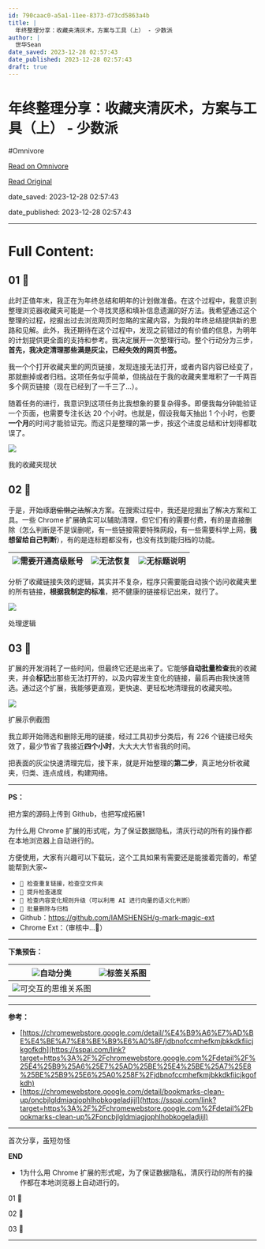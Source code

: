 ```yaml
---
id: 790caac0-a5a1-11ee-8373-d73cd5863a4b
title: |
  年终整理分享：收藏夹清灰术，方案与工具（上） - 少数派
author: |
  世华Sean
date_saved: 2023-12-28 02:57:43
date_published: 2023-12-28 02:57:43
draft: true
---
```


# 年终整理分享：收藏夹清灰术，方案与工具（上） - 少数派
#Omnivore

[Read on Omnivore](https://omnivore.app/me/-18cb1576292)

[Read Original](https://sspai.com/post/85375)

date_saved: 2023-12-28 02:57:43

date_published: 2023-12-28 02:57:43

--- 

# Full Content: 

## 01 🍚

此时正值年末，我正在为年终总结和明年的计划做准备。在这个过程中，我意识到整理浏览器收藏夹可能是一个寻找灵感和填补信息遗漏的好方法。我希望通过这个整理的过程，挖掘出过去浏览网页时忽略的宝藏内容，为我的年终总结提供新的思路和见解。此外，我还期待在这个过程中，发现之前错过的有价值的信息，为明年的计划提供更全面的支持和参考。我决定展开一次整理行动。整个行动分为三步，**首先，我决定清理那些满是灰尘，已经失效的网页书签。**

我一个个打开收藏夹里的网页链接，发现连接无法打开，或者内容内容已经变了，那就删掉或者归档。这项任务似乎简单，但挑战在于我的收藏夹里堆积了一千两百多个网页链接（现在已经到了一千三了…）。

随着任务的进行，我意识到这项任务比我想象的要复杂得多。即便我每分钟能验证一个页面，也需要专注长达 20 个小时。也就是，假设我每天抽出 1 个小时，也要**一个月**的时间才能验证完。而这只是整理的第一步，按这个进度总结和计划得都耽误了。

![](https://proxy-prod.omnivore-image-cache.app/0x0,sKpl6RLsGg02YaM3ioRez4VX97WuuWR4Xz9vBoQG8fZ8/https://cdn.sspai.com/2023/12/26/899c366950cd68968c32000dc8120398.gif)

我的收藏夹现状

## 02 🥘

于是，开始琢磨~~偷懒之法~~解决方案。在搜索过程中，我还是挖掘出了解决方案和工具。一些 Chrome 扩展确实可以辅助清理，但它们有的需要付费，有的是直接删除（怎么判断是不是误删呢，有一些链接需要特殊网段，有一些需要科学上网，**我想留给自己判断**），有的是连标题都没有，也没有找到能归档的功能。

| ![](https://proxy-prod.omnivore-image-cache.app/0x0,sZYwmSoBPWlr0FmPWM0PFEfPYVCjCybQTfoTbkpNOHMo/https://cdn.sspai.com/2023/12/26/e0abb3e9af1c51eccc30bd89397041cb.png)需要开通高级账号 | ![](https://proxy-prod.omnivore-image-cache.app/0x0,sahL3piqcE9MbaVQxfatx8yVlj7IqtSLug4apeV4Jo4k/https://cdn.sspai.com/2023/12/26/ca996ffcdf6e8f3dfd4951a3ae12761c.png)无法恢复 | ![](https://proxy-prod.omnivore-image-cache.app/0x0,sFKskDVpPZP9kDi0JFMRcYOU6__hZRdWP9SG3a694EOU/https://cdn.sspai.com/2023/12/26/8f16e42e2091c6ae270642a357dc9c55.png)无标题说明 |
| ------------------------------------------------------------------------------------------------------------------------------------------------------------------------------- | --------------------------------------------------------------------------------------------------------------------------------------------------------------------------- | ---------------------------------------------------------------------------------------------------------------------------------------------------------------------------- |

分析了收藏链接失效的逻辑，其实并不复杂，程序只需要能自动挨个访问收藏夹里的所有链接，**根据我制定的标准**，把不健康的链接标记出来，就行了。

![](https://proxy-prod.omnivore-image-cache.app/0x0,s2f4pnYP2gNd00HbK3fsNZILgq3mceUUG71F41Nbi9HE/https://cdn.sspai.com/2023/12/26/d8cc997a41e66bdd502bcc781ffd86bc.png)

处理逻辑

## 03 🍻

扩展的开发消耗了一些时间，但最终它还是出来了。它能够**自动批量检查**我的收藏夹，并会**标记**出那些无法打开的，以及内容发生变化的链接，最后再由我快速筛选。通过这个扩展，我能够更直观，更快速、更轻松地清理我的收藏夹啦。

![](https://proxy-prod.omnivore-image-cache.app/0x0,sxwwTmfuq-JMKNejvKn2HmFPVQce9uur3RlkTMc6PtJE/https://cdn.sspai.com/2023/12/26/6a0a31cd939914455491defc294892e4.png)

扩展示例截图

我立即开始筛选和删除无用的链接，经过工具初步分类后，有 226 个链接已经失效了，最少节省了我接近**四个小时**，大大大大节省我的时间。

把表面的灰尘快速清理完后，接下来，就是开始整理的**第二步**，真正地分析收藏夹，归类、连点成线，构建网络。

---

**PS：**

把方案的源码上传到 Github，也把写成拓展1

为什么用 Chrome 扩展的形式呢，为了保证数据隐私，清灰行动的所有的操作都在本地浏览器上自动进行的。

方便使用，大家有兴趣可以下载玩，这个工具如果有需要还是能接着完善的，希望能帮到大家\~

* `🥢 检查重复链接，检查空文件夹`
* `🥢 提升检查速度`
* `🥢 检查内容变化规则升级（可以利用 AI 进行向量的语义化判断）`
* `🥢 批量删除与归档`
* Github：https://github.com/IAMSHENSH/g-mark-magic-ext
* Chrome Ext：（审核中…🛫）

---

**下集预告：**

| ![](https://proxy-prod.omnivore-image-cache.app/0x0,sPl_JAlKDpHO6mwgE4l9Y-tFBxLjOlqMTOZora9d7AZ4/https://cdn.sspai.com/2023/12/26/31b0856f96338cab609b6d6c1ae0041f.png?imageView2/2/w/1120/q/40/interlace/1/ignore-error/1)自动分类 | ![](https://proxy-prod.omnivore-image-cache.app/0x0,sw6aUDj8d3y8SADMk2yJUxD6BhNOANIGtsoRiFORhriU/https://cdn.sspai.com/2023/12/26/24b4d4702b3539a8286cdd629226026e.png?imageView2/2/w/1120/q/40/interlace/1/ignore-error/1)标签关系图 |
| ------------------------------------------------------------------------------------------------------------------------------------------------------------------------------------------------------------------------------- | -------------------------------------------------------------------------------------------------------------------------------------------------------------------------------------------------------------------------------- |
| ![](https://proxy-prod.omnivore-image-cache.app/0x0,sFUWay9tX4GJIPgBBCCkF03jlN1EEXkjidf154jDP7Xk/https://cdn.sspai.com/2023/12/26/1b319b337c84fdf0daf2f30e1a22de50.gif)可交互的思维关系图                                                |                                                                                                                                                                                                                                  |

---

**参考：**

* [https://chromewebstore.google.com/detail/%E4%B9%A6%E7%AD%BE%E4%BE%A7%E8%BE%B9%E6%A0%8F/jdbnofccmhefkmjbkkdkfiicjkgofkdh](https://sspai.com/link?target=https%3A%2F%2Fchromewebstore.google.com%2Fdetail%2F%25E4%25B9%25A6%25E7%25AD%25BE%25E4%25BE%25A7%25E8%25BE%25B9%25E6%25A0%258F%2Fjdbnofccmhefkmjbkkdkfiicjkgofkdh)
* [https://chromewebstore.google.com/detail/bookmarks-clean-up/oncbjlgldmiagjophlhobkogeladjijl](https://sspai.com/link?target=https%3A%2F%2Fchromewebstore.google.com%2Fdetail%2Fbookmarks-clean-up%2Foncbjlgldmiagjophlhobkogeladjijl)

---

首次分享，虽短勿怪

**END**

* 1为什么用 Chrome 扩展的形式呢，为了保证数据隐私，清灰行动的所有的操作都在本地浏览器上自动进行的。

01 🍚

02 🥘

03 🍻

---

